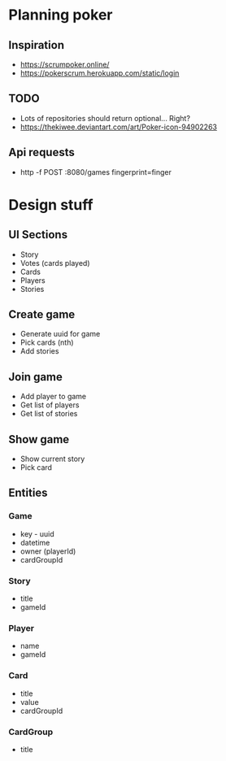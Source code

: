 # Planning poker

## Inspiration
* https://scrumpoker.online/
* https://pokerscrum.herokuapp.com/static/login

## TODO
* Lots of repositories should return optional... Right?
* https://thekiwee.deviantart.com/art/Poker-icon-94902263

## Api requests
* http -f POST :8080/games fingerprint=finger

# Design stuff

## UI Sections
* Story
* Votes (cards played)
* Cards
* Players
* Stories

## Create game
* Generate uuid for game
* Pick cards (nth)
* Add stories

## Join game
* Add player to game
* Get list of players
* Get list of stories

## Show game 
* Show current story
* Pick card


## Entities
### Game
* key - uuid
* datetime
* owner (playerId)
* cardGroupId

### Story
* title
* gameId

### Player
* name
* gameId

### Card
* title
* value
* cardGroupId

### CardGroup
* title
